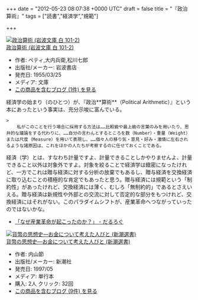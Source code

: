 
+++
date = "2012-05-23 08:07:38 +0000 UTC"
draft = false
title = "『政治算術』"
tags = ["読書","経済学","規範"]

+++
<div class="hatena-asin-detail"><a href="http://www.amazon.co.jp/exec/obidos/ASIN/4003410122/bestylesnet-22/"><img src="http://ecx.images-amazon.com/images/I/51bgTfWRmdL._SL160_.jpg" class="hatena-asin-detail-image" alt="政治算術 (岩波文庫 白 101-2)" title="政治算術 (岩波文庫 白 101-2)"/></a><div class="hatena-asin-detail-info"><a href="http://www.amazon.co.jp/exec/obidos/ASIN/4003410122/bestylesnet-22/">政治算術 (岩波文庫 白 101-2)</a><ul><li><span class="hatena-asin-detail-label">作者:</span> ペティ,大内兵衛,松川七郎</li><li><span class="hatena-asin-detail-label">出版社/メーカー:</span> 岩波書店</li><li><span class="hatena-asin-detail-label">発売日:</span> 1955/03/25</li><li><span class="hatena-asin-detail-label">メディア:</span> 文庫</li><li><a href="http://d.hatena.ne.jp/asin/4003410122/bestylesnet-22" target="_blank">この商品を含むブログ (1件) を見る</a></li></ul></div><div class="hatena-asin-detail-foot"></div></div>経済学の始まり（のひとつ）が、『政治**算術**（Political Arithmetic）』という本にあったという事実は、充分示唆に富んでいる。

    >
        私がこのことを行う場合に採用する方法は……比較級や最上級の言葉のみを用いたり、思弁的な議論をする代わりに、……自分の言わんとするところを数（Number）・重量（Weight）または尺度（Measure）を用いて表現し、……個々人の移り気・意見・好み・激情に左右されるような諸原因は、これをほかの人たちが考察するのに任せておくことである。

    
経済（学）とは、すなわち計量ですよ、計量できることしかやりませんよ、計量できること以外は対象外ですよ。対象を絞ることで経済学は緻密になったけれど、一方でこれは贈与経済に対する分析の放棄でもあるし、贈与経済を交換経済に取り込むことの積極的な肯定でもあったと思う。贈与経済には規範という「制約性」があったけれど、交換経済には薄く、むしろ「無制約的」であるとさえいえる。贈与経済は新規性や外部との交流に対して否定的な部分をもつけれど、交換経済にはそれがない。このパラダイムシフトが、産業革命へつながっていったのではないかな。

<ul>
<li><a href="http://daruyanagi.hatenablog.com/entry/2011/12/07/214926">「なぜ産業革命が起こったのか？」 - だるろぐ</a></li>
</ul><div class="hatena-asin-detail"><a href="http://www.amazon.co.jp/exec/obidos/ASIN/4106005158/bestylesnet-22/"><img src="http://ecx.images-amazon.com/images/I/41E9VPF76XL._SL160_.jpg" class="hatena-asin-detail-image" alt="貨幣の思想史―お金について考えた人びと (新潮選書)" title="貨幣の思想史―お金について考えた人びと (新潮選書)"/></a><div class="hatena-asin-detail-info"><a href="http://www.amazon.co.jp/exec/obidos/ASIN/4106005158/bestylesnet-22/">貨幣の思想史―お金について考えた人びと (新潮選書)</a><ul><li><span class="hatena-asin-detail-label">作者:</span> 内山節</li><li><span class="hatena-asin-detail-label">出版社/メーカー:</span> 新潮社</li><li><span class="hatena-asin-detail-label">発売日:</span> 1997/05</li><li><span class="hatena-asin-detail-label">メディア:</span> 単行本</li><li><span class="hatena-asin-detail-label">購入</span>: 2人 <span class="hatena-asin-detail-label">クリック</span>: 32回</li><li><a href="http://d.hatena.ne.jp/asin/4106005158/bestylesnet-22" target="_blank">この商品を含むブログ (9件) を見る</a></li></ul></div><div class="hatena-asin-detail-foot"></div></div>


